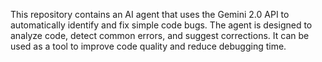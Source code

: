This repository contains an AI agent that uses the Gemini 2.0 API to automatically identify and fix simple code bugs. The agent is designed to analyze code, detect common errors, and suggest corrections. It can be used as a tool to improve code quality and reduce debugging time.